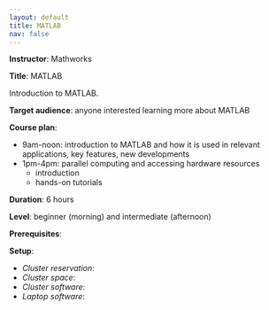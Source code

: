```yaml
---
layout: default
title: MATLAB
nav: false
---
```


**Instructor**: Mathworks

**Title**: MATLAB

Introduction to MATLAB.

**Target audience**: anyone interested learning more about MATLAB

**Course plan**:

- 9am-noon: introduction to MATLAB and how it is used in relevant applications, key features, new
  developments
- 1pm-4pm: parallel computing and accessing hardware resources
  - introduction
  - hands-on tutorials

**Duration**: 6 hours

**Level**: beginner (morning) and intermediate (afternoon)

**Prerequisites**: 

**Setup**:
- *Cluster reservation*:
- *Cluster space*:
- *Cluster software*:
- *Laptop software*:
